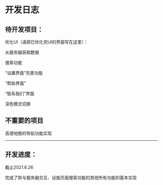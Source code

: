 # 开发日志

## 待开发项目：

优化UI（请把已优化完UI的界面写在这里）：

从服务器获取数据

搜索功能

“设置界面”完善功能

“帮助界面”

“联系我们”界面

深色模式切换

## 不重要的项目

高德地图的导航功能实现

****

## 开发进度：

截止2021.6.26

完成了除与服务器交互、设施页面搜索功能的其他所有功能的基本实现